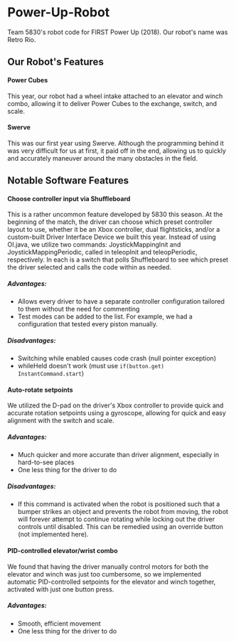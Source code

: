 # Power-Up-Robot
Team 5830's robot code for FIRST Power Up (2018). Our robot's name was Retro Rio.

## Our Robot's Features

#### Power Cubes
This year, our robot had a wheel intake attached to an elevator and winch combo, allowing it to deliver Power Cubes to the exchange, switch, and scale.

#### Swerve
This was our first year using Swerve. Although the programming behind it was very difficult for us at first, it paid off in the end, allowing us to quickly and accurately maneuver around the many obstacles in the field.

## Notable Software Features

#### Choose controller input via Shuffleboard
This is a rather uncommon feature developed by 5830 this season. At the beginning of the match, the driver can choose which preset controller layout to use, whether it be an Xbox controller, dual flightsticks, and/or a custom-built Driver Interface Device we built this year. Instead of using OI.java, we utilize two commands: JoystickMappingInit and JoystickMappingPeriodic, called in teleopInit and teleopPeriodic, respectively. In each is a switch that polls Shuffleboard to see which preset the driver selected and calls the code within as needed.

##### Advantages:
- Allows every driver to have a separate controller configuration tailored to them without the need for commenting
- Test modes can be added to the list. For example, we had a configuration that tested every piston manually.

##### Disadvantages:
- Switching while enabled causes code crash (null pointer exception)
- whileHeld doesn't work (must use `if(button.get) InstantCommand.start`)

#### Auto-rotate setpoints
We utilized the D-pad on the driver's Xbox controller to provide quick and accurate rotation setpoints using a gyroscope, allowing for quick and easy alignment with the switch and scale.

##### Advantages:
- Much quicker and more accurate than driver alignment, especially in hard-to-see places
- One less thing for the driver to do

##### Disadvantages:
- If this command is activated when the robot is positioned such that a bumper strikes an object and prevents the robot from moving, the robot will forever attempt to continue rotating while locking out the driver controls until disabled. This can be remedied using an override button (not implemented here).

#### PID-controlled elevator/wrist combo
We found that having the driver manually control motors for both the elevator and winch was just too cumbersome, so we implemented automatic PID-controlled setpoints for the elevator and winch together, activated with just one button press.

##### Advantages:
- Smooth, efficient movement
- One less thing for the driver to do
